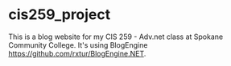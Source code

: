 # cis259_project
This is a blog website for my CIS 259 - Adv.net class at Spokane Community College. It's using BlogEngine https://github.com/rxtur/BlogEngine.NET.   
